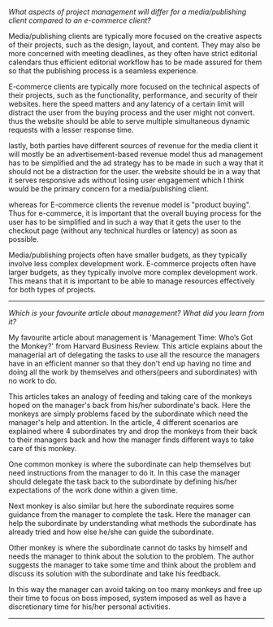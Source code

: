 
*What aspects of project management will differ for a media/publishing client compared to an e-commerce client?*

Media/publishing clients are typically more focused on the creative aspects of their projects, such as the design, layout, and content. They may also be more concerned with meeting deadlines, as they often have strict editorial calendars thus efficient editorial workflow has to be made assured for them so that the publishing process is a seamless experience.

E-commerce clients are typically more focused on the technical aspects of their projects, such as the functionality, performance, and security of their websites. here the speed matters and any latency of a certain limit will distract the user from the buying process and the user might not convert. thus the website should be able to serve multiple simultaneous dynamic requests with a lesser response time. 

lastly, both parties have different sources of revenue for the media client it will mostly be an advertisement-based revenue model thus ad management has to be simplified and the ad strategy has to be made in such a way that it should not be a distraction for the user. the website should be in a way that it serves responsive ads without losing user engagement which I think would be the primary concern for a media/publishing client. 

whereas for E-commerce clients the revenue model is "product buying". Thus for e-commerce, it is important that the overall buying process for the user has to be simplified and in such a way that it gets the user to the checkout page (without any technical hurdles or latency) as soon as possible.

Media/publishing projects often have smaller budgets, as they typically involve less complex development work. E-commerce projects often have larger budgets, as they typically involve more complex development work. This means that it is important to be able to manage resources effectively for both types of projects.

---

*Which is your favourite article about management? What did you learn from it?*

My favourite article about management is 'Management Time: Who’s Got the Monkey?' from Harvard Business Review. This article explains about the managerial art of delegating the tasks to use all the resource the managers have in an efficient manner so that they don't end up having no time and doing all the work by themselves and others(peers and subordinates) with no work to do. 

This articles takes an analogy of feeding and taking care of the monkeys hoped on the manager's back from his/her subordinate's back. Here the monkeys are simply problems faced by the subordinate which need the manager's help and attention. In the article, 4 different scenarios are explained where 4 subordinates try and drop the monkeys from their back to their managers back and how the manager finds different ways to take care of this monkey. 

One common monkey is where the subordinate can help themselves but need instructions from the manager to do it. In this case the manager should delegate the task back to the subordinate by defining his/her expectations of the work done within a given time.

Next monkey is also similar but here the subordinate requires some guidance from the manager to complete the task. Here the manager can help the subordinate by understanding what methods the subordinate has already tried and how else he/she can guide the subordinate.

Other monkey is where the subordinate cannot do tasks by himself and needs the manager to think about the solution to the problem. The author suggests the manager to take some time and think about the problem and discuss its solution with the subordinate and take his feedback.

In this way the manager can avoid taking on too many monkeys and free up their time to focus on boss imposed, system imposed as well as have a discretionary time for his/her personal activities.


---
